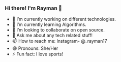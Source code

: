 ### Hi there! I'm Rayman 👋


- 🔭 I’m currently working on different technologies.
- 🌱 I’m currently learning Algorithms.
- 👯 I’m looking to collaborate on open source.
- 💬 Ask me about any tech related stuff!
- 📫 How to reach me: Instagram- @_rayman17
- 😄 Pronouns: She/Her
- ⚡ Fun fact: I love sports!


